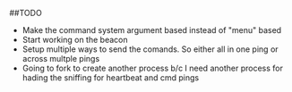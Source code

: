 ##TODO
   - Make the command system argument based instead of "menu" based
   - Start working on the beacon
   - Setup multiple ways to send the comands. So either all in one ping or across multple pings
   - Going to fork to create another process b/c I need another process for hading the sniffing for heartbeat and cmd pings